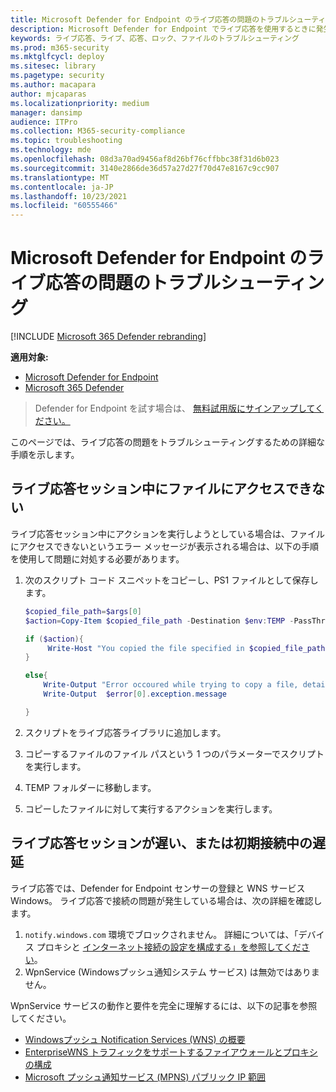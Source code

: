 ```yaml
---
title: Microsoft Defender for Endpoint のライブ応答の問題のトラブルシューティング
description: Microsoft Defender for Endpoint でライブ応答を使用するときに発生する可能性のある問題のトラブルシューティング
keywords: ライブ応答、ライブ、応答、ロック、ファイルのトラブルシューティング
ms.prod: m365-security
ms.mktglfcycl: deploy
ms.sitesec: library
ms.pagetype: security
ms.author: macapara
author: mjcaparas
ms.localizationpriority: medium
manager: dansimp
audience: ITPro
ms.collection: M365-security-compliance
ms.topic: troubleshooting
ms.technology: mde
ms.openlocfilehash: 08d3a70ad9456af8d26bf76cffbbc38f31d6b023
ms.sourcegitcommit: 3140e2866de36d57a27d27f70d47e8167c9cc907
ms.translationtype: MT
ms.contentlocale: ja-JP
ms.lasthandoff: 10/23/2021
ms.locfileid: "60555466"
---
```

# <a name="troubleshoot-microsoft-defender-for-endpoint-live-response-issues"></a>Microsoft Defender for Endpoint のライブ応答の問題のトラブルシューティング

[!INCLUDE [Microsoft 365 Defender rebranding](../../includes/microsoft-defender.md)]

**適用対象:**
- [Microsoft Defender for Endpoint](https://go.microsoft.com/fwlink/p/?linkid=2154037)
- [Microsoft 365 Defender](https://go.microsoft.com/fwlink/?linkid=2118804)

> Defender for Endpoint を試す場合は、 [無料試用版にサインアップしてください。](https://signup.microsoft.com/create-account/signup?products=7f379fee-c4f9-4278-b0a1-e4c8c2fcdf7e&ru=https://aka.ms/MDEp2OpenTrial?ocid=docs-wdatp-pullalerts-abovefoldlink)

このページでは、ライブ応答の問題をトラブルシューティングするための詳細な手順を示します。

## <a name="file-cannot-be-accessed-during-live-response-sessions"></a>ライブ応答セッション中にファイルにアクセスできない

ライブ応答セッション中にアクションを実行しようとしている場合は、ファイルにアクセスできないというエラー メッセージが表示される場合は、以下の手順を使用して問題に対処する必要があります。

1. 次のスクリプト コード スニペットをコピーし、PS1 ファイルとして保存します。

    ```powershell
    $copied_file_path=$args[0]
    $action=Copy-Item $copied_file_path -Destination $env:TEMP -PassThru -ErrorAction silentlyContinue

    if ($action){
         Write-Host "You copied the file specified in $copied_file_path to $env:TEMP Succesfully"
    }

    else{
        Write-Output "Error occoured while trying to copy a file, details:"
        Write-Output  $error[0].exception.message

    }
    ```

2. スクリプトをライブ応答ライブラリに追加します。
3. コピーするファイルのファイル パスという 1 つのパラメーターでスクリプトを実行します。
4. TEMP フォルダーに移動します。
5. コピーしたファイルに対して実行するアクションを実行します。

## <a name="slow-live-response-sessions-or-delays-during-initial-connections"></a>ライブ応答セッションが遅い、または初期接続中の遅延

ライブ応答では、Defender for Endpoint センサーの登録と WNS サービスWindows。 ライブ応答で接続の問題が発生している場合は、次の詳細を確認します。

1. `notify.windows.com` 環境でブロックされません。 詳細については、「デバイス プロキシと [インターネット接続の設定を構成する」を参照してください](configure-proxy-internet.md#enable-access-to-microsoft-defender-for-endpoint-service-urls-in-the-proxy-server)。
2. WpnService (Windowsプッシュ通知システム サービス) は無効ではありません。

WpnService サービスの動作と要件を完全に理解するには、以下の記事を参照してください。

- [Windowsプッシュ Notification Services (WNS) の概要](/windows/uwp/design/shell/tiles-and-notifications/windows-push-notification-services--wns--overview)
- [EnterpriseWNS トラフィックをサポートするファイアウォールとプロキシの構成](/windows/uwp/design/shell/tiles-and-notifications/firewall-allowlist-config)
- [Microsoft プッシュ通知サービス (MPNS) パブリック IP 範囲](https://www.microsoft.com/download/details.aspx?id=44535)
